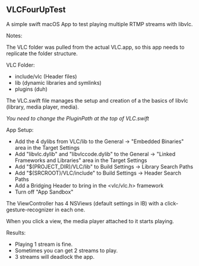 ## VLCFourUpTest

A simple swift macOS App to test playing multiple RTMP streams with libvlc.

Notes:

The VLC folder was pulled from the actual VLC.app, so this app needs to replicate the folder structure.


VLC Folder:
- include/vlc (Header files)
- lib (dynamic libraries and symlinks)
- plugins (duh)

The VLC.swift file manages the setup and creation of a the basics of libvlc (library, media player, media).

*You need to change the PluginPath at the top of VLC.swift*

App Setup:
- Add the 4 dylibs from VLC/lib to the General -> "Embedded Binaries" area in the Target Settings
- Add "libvlc.dylib" and "libvlccode.dylib" to the General -> "Linked Frameworks and Libraries" area in the Target Settings
- Add "$(PROJECT_DIR)/VLC/lib" to Build Settings -> Library Search Paths
- Add "$(SRCROOT)/VLC/include" to Build Settings -> Header Search Paths
- Add a Bridging Header to bring in the <vlc/vlc.h> framework
- Turn off "App Sandbox"


The ViewController has 4 NSViews (default settings in IB) with a click-gesture-recognizer in each one.

When you click a view, the media player attached to it starts playing.


Results:
- Playing 1 stream is fine.
- Sometimes you can get 2 streams to play.
- 3 streams will deadlock the app.
